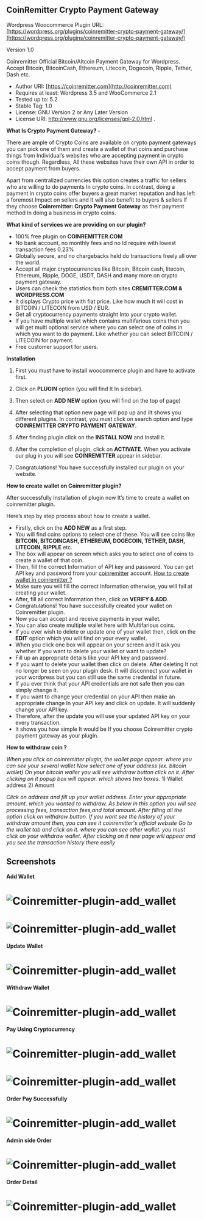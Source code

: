 CoinRemitter Crypto Payment Gateway
-----------------------------------------------------------
Wordpress Woocommerce Plugin URL: [https://wordpress.org/plugins/coinremitter-crypto-payment-gateway/](https://wordpress.org/plugins/coinremitter-crypto-payment-gateway/)

Version 1.0

Coinremitter Official Bitcoin/Altcoin Payment Gateway for Wordpress. Accept Bitcoin, BitcoinCash, Ethereum, Litecoin, Dogecoin, Ripple, Tether, Dash etc.

* Author URI: [https://coinremitter.com](http://coinremitter.com)
* Requires at least: Wordpress 3.5 and WooCommerce 2.1
* Tested up to: 5.2
* Stable Tag: 1.0
* License: GNU Version 2 or Any Later Version
* License URI: http://www.gnu.org/licenses/gpl-2.0.html
.


**What Is Crypto Payment Gateway? -**

There are ample of Crypto Coins are available on crypto payment gateways you can pick one of them and create a wallet of that coins and purchase things from Individual’s websites who are accepting payment in crypto coins though. Regardless, All these websites have their own API in order to accept payment from buyers.

Apart from centralized currencies this option creates a traffic for sellers who are willing to do payments In crypto coins. In contrast, doing a payment in crypto coins offer buyers a great market  reputation and has left a foremost Impact on sellers and It will also benefit to buyers & sellers If they choose **Coinremitter: Crypto Payment Gateway** as their payment method In doing a business in crypto coins.


**What kind of services we are providing on our plugin?**

* 100% free plugin on **COINREMITTER.COM**
* No bank account, no monthly fees and no Id require with lowest transaction fees 0.23%
* Globally secure, and no chargebacks held do transactions freely all over the world.
* Accept all major cryptocurrencies like Bitcoin, Bitcoin cash, litecoin, Ethereum, Ripple, DOGE, USDT, DASH and many more on crypto payment gateway.
* Users can check the statistics from both sites **CREMITTER.COM & WORDPRESS.COM**
* It displays Crypto price with fiat price. Like how much It will cost in BITCOIN / LITECOIN from USD / EUR.
* Get all cryptocurrency payments straight Into your crypto wallet. 
* If you have multiple wallet which contains multifarious coins then you will get multi optional service where you can select one of coins in which you want to do payment. Like whether you can select BITCOIN / LITECOIN for payment.
* Free customer support for users.


**Installation**

1. First you must have to install woocommerce plugin and have to activate first.

2. Click on **PLUGIN** option (you will find It In sidebar). 	

3. Then select on **ADD NEW** option (you will find on the top of page)

4. After selecting that option new page will pop up and iIt shows you different plugins. In contrast, you must click on search option and type **COINREMITTER CRYPTO PAYMENT GATEWAY**.

5. After finding plugin click on the **INSTALL NOW** and Install it.

6. After the completion of plugin, click on **ACTIVATE**. When you activate our plug in you will see **COINREMITTER** appear in sidebar.

7. Congratulations! You have successfully installed our plugin on your website.

**How to create wallet on Coinremitter plugin?**
 
After successfully Installation of plugin now It’s time to create a wallet on coinremitter plugin.

Here’s step by step process about how to create a wallet.


* Firstly, click on the **ADD NEW** as a first step.
* You will find coins options to select one of these. You will see coins like **BITCOIN, BITCOINCASH, ETHEREUM, DOGECOIN, TETHER, DASH, LITECOIN, RIPPLE** etc.
* The box will appear on screen which asks you to select one of coins to create a wallet of that coin.
* Then, fill  the correct Information of API key and password. You can get API key and password from your [coinremitter](https://coinremitter.com/) account. [How to create wallet in coinremitter ?](https://coinremitter.com/)
* Make sure you will fill the correct Information otherwise, you will fail at creating your wallet.
* After, fill all correct Information then, click on **VERIFY & ADD**.
* Congratulations! You have successfully created your wallet on Coinremitter plugin.
* Now you can accept and receive payments in your wallet.
* You can also create multiple wallet here with Multifarious coins.
* If you ever wish to delete or update one of your wallet then, click on the **EDIT** option which you will find on your every wallet.
* When you click one box will appear on your screen and It ask you whether If you want to delete your wallet or want to update?
* Fill up an appropriate details like your API key and password.
* If you want to delete your wallet then click on delete. After deleting It not no longer be seen on your plugin desk. It will disconnect your wallet in your wordpress but you can still use the same credential in future.
* If you ever think that your API credentials are not safe then you can simply change it.
* If you want to change your credential on your API then make an appropriate change In your API key and click on update. It will suddenly change your API key.
* Therefore, after the update you will use your updated API key on your every transaction.
* It shows you how simple It would be If you choose Coinremitter crypto payment  gateway as your plugin.

**How to withdraw coin ?**

*When you click on coinremitter plugin, the wallet page appear. where you can see your several wallet*
*Now select one of your address (ex. bitcoin wallet)*
*On your bitcoin waller you will see withdraw button click on it.*
*After clicking on it popup box will appear. which shows two boxes.*
    1) Wallet address
    2) Amount

*Click on address and fill up your wallet address.*
*Enter your appropriate amount. which you wanted to withdraw.*
*As below in this option you will see processing fees, transaction fees,and total amount.*
*After filling all the option click on withdraw button.*
*If you want see the history of your withdraw amount then, you can see it coinremitter's official website*
*Go to the wallet tab and click on it. where you can see other wallet. you must click on your withdraw wallet.*
*After clicking on it new page will appear and you see the transaction history there easily*



Screenshots
----------------

**Add Wallet**

# ![Coinremitter-plugin-add_wallet](https://coinremitter.com/assets/img/screenshots/woocomerce_plugin/screenshot-1.png)

# ![Coinremitter-plugin-add_wallet](https://coinremitter.com/assets/img/screenshots/woocomerce_plugin/screenshot-2.png)

**Update Wallet**

# ![Coinremitter-plugin-add_wallet](https://coinremitter.com/assets/img/screenshots/woocomerce_plugin/screenshot-4.png)

**Withdraw Wallet**

# ![Coinremitter-plugin-add_wallet](https://coinremitter.com/assets/img/screenshots/woocomerce_plugin/screenshot-3.png)

**Pay Using Cryptocurrency**

# ![Coinremitter-plugin-add_wallet](https://coinremitter.com/assets/img/screenshots/woocomerce_plugin/screenshot-7.png)

# ![Coinremitter-plugin-add_wallet](https://coinremitter.com/assets/img/screenshots/woocomerce_plugin/screenshot-8.png)

**Order Pay Successfully**

# ![Coinremitter-plugin-add_wallet](https://coinremitter.com/assets/img/screenshots/woocomerce_plugin/screenshot-9.png)

**Admin side Order**

# ![Coinremitter-plugin-add_wallet](https://coinremitter.com/assets/img/screenshots/woocomerce_plugin/screenshot-5.png)

**Order Detail**

# ![Coinremitter-plugin-add_wallet](https://coinremitter.com/assets/img/screenshots/woocomerce_plugin/screenshot-6.png)
